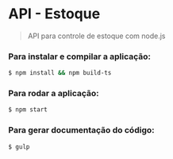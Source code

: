 # API - Estoque

> API para controle de estoque com node.js

### Para instalar e compilar a aplicação:
```sh
$ npm install && npm build-ts
```

### Para rodar a aplicação:
```sh
$ npm start
```

### Para gerar documentação do código:
```sh
$ gulp
```